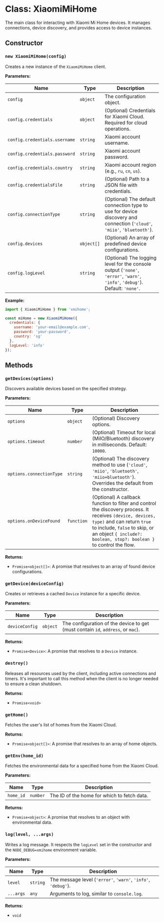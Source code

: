 # Class: XiaomiMiHome

The main class for interacting with Xiaomi Mi Home devices. It manages
connections, device discovery, and provides access to device instances.

## Constructor

### `new XiaomiMiHome(config)`

Creates a new instance of the `XiaomiMiHome` client.

**Parameters:**

| Name                   | Type       | Description                                                                                              |
| ---------------------- | ---------- | -------------------------------------------------------------------------------------------------------- |
| `config`               | `object`   | The configuration object.                                                                                |
| `config.credentials`   | `object`   | (Optional) Credentials for Xiaomi Cloud. Required for cloud operations.                                  |
| `config.credentials.username` | `string`   | Xiaomi account username.                                                                                 |
| `config.credentials.password` | `string`   | Xiaomi account password.                                                                                 |
| `config.credentials.country` | `string`   | Xiaomi account region (e.g., `ru`, `cn`, `us`).                                                          |
| `config.credentialsFile` | `string`   | (Optional) Path to a JSON file with credentials.                                                         |
| `config.connectionType`| `string`   | (Optional) The default connection type to use for device discovery and connection (`'cloud'`, `'miio'`, `'bluetooth'`). |
| `config.devices`       | `object[]` | (Optional) An array of predefined device configurations.                                                 |
| `config.logLevel`      | `string`   | (Optional) The logging level for the console output (`'none'`, `'error'`, `'warn'`, `'info'`, `'debug'`). Default: `'none'`. |

**Example:**

```javascript
import { XiaomiMiHome } from 'xmihome';

const miHome = new XiaomiMiHome({
  credentials: {
    username: 'your-email@example.com',
    password: 'your-password',
    country: 'sg'
  },
  logLevel: 'info'
});
```

## Methods

### `getDevices(options)`

Discovers available devices based on the specified strategy.

**Parameters:**

| Name                  | Type       | Description                                                                                                                                                                                                                          |
| --------------------- | ---------- | ------------------------------------------------------------------------------------------------------------------------------------------------------------------------------------------------------------------------------------ |
| `options`             | `object`   | (Optional) Discovery options.                                                                                                                                                                                                        |
| `options.timeout`     | `number`   | (Optional) Timeout for local (MiIO/Bluetooth) discovery in milliseconds. Default: `10000`.                                                                                                                                            |
| `options.connectionType` | `string`   | (Optional) The discovery method to use (`'cloud'`, `'miio'`, `'bluetooth'`, `'miio+bluetooth'`). Overrides the default from the constructor.                                                                                          |
| `options.onDeviceFound` | `function` | (Optional) A callback function to filter and control the discovery process. It receives `(device, devices, type)` and can return `true` to include, `false` to skip, or an object `{ include?: boolean, stop?: boolean }` to control the flow. |

**Returns:**

- `Promise<object[]>`: A promise that resolves to an array of found device
  configurations.

### `getDevice(deviceConfig)`

Creates or retrieves a cached `Device` instance for a specific device.

**Parameters:**

| Name           | Type     | Description                                                                    |
| -------------- | -------- | ------------------------------------------------------------------------------ |
| `deviceConfig` | `object` | The configuration of the device to get (must contain `id`, `address`, or `mac`). |

**Returns:**

- `Promise<Device>`: A promise that resolves to a `Device` instance.

### `destroy()`

Releases all resources used by the client, including active connections and
timers. It's important to call this method when the client is no longer
needed to ensure a clean shutdown.

**Returns:**

- `Promise<void>`

### `getHome()`

Fetches the user's list of homes from the Xiaomi Cloud.

**Returns:**

- `Promise<object[]>`: A promise that resolves to an array of home objects.

### `getEnv(home_id)`

Fetches the environmental data for a specified home from the Xiaomi Cloud.

**Parameters:**

| Name      | Type     | Description                                |
| --------- | -------- | ------------------------------------------ |
| `home_id` | `number` | The ID of the home for which to fetch data. |

**Returns:**

- `Promise<object>`: A promise that resolves to an object with
  environmental data.

### `log(level, ...args)`

Writes a log message. It respects the `logLevel` set in the constructor and
the `NODE_DEBUG=xmihome` environment variable.

**Parameters:**

| Name    | Type     | Description                                                |
| ------- | -------- | ---------------------------------------------------------- |
| `level` | `string` | The message level (`'error'`, `'warn'`, `'info'`, `'debug'`). |
| `...args` | `any`    | Arguments to log, similar to `console.log`.              |

**Returns:**

- `void`
